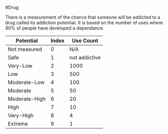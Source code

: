 #Drug 

There is a measurement of the chance that someone will be addicted to a drug called its addiction potential. It is based on the number of uses where 90% of people have developed a dependance.


| Potential     | Index | Use Count     |
| ------------- | ----- | ------------- |
| Not measured  | 0     | N/A           |
| Safe          | 1     | not addictive |
| Very-Low      | 2     | 1000          |
| Low           | 3     | 500           |
| Moderate-Low  | 4     | 100           |
| Moderate      | 5     | 50            |
| Moderate-High | 6     | 20            |
| High          | 7     | 10            |
| Very-High     | 8     | 4             |
| Extreme       | 9     | 1             |
